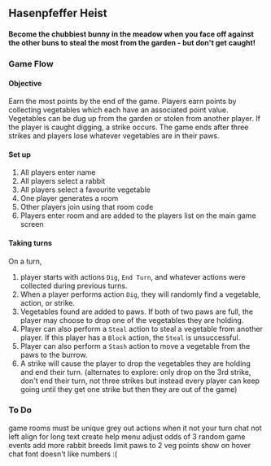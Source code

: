 ## Hasenpfeffer Heist
#### Become the chubbiest bunny in the meadow when you face off against the other buns to steal the most from the garden - but don't get caught!

### Game Flow
#### Objective 
Earn the most points by the end of the game. Players earn points
by collecting vegetables which each have an associated 
point value. Vegetables can be dug up from the garden or stolen from another player. If the player is caught digging, a strike occurs.
The game ends after three strikes and players lose whatever vegetables are in their paws. 

#### Set up 
1. All players enter name
2. All players select a rabbit
3. All players select a favourite vegetable
4. One player generates a room
5. Other players join using that room code
6. Players enter room and are added to the players list 
   on the main game screen

#### Taking turns
On a turn,
1. player starts with actions `Dig`, `End Turn`, and whatever actions were collected during previous turns.
2. When a player performs action `Dig`, they will randomly find a vegetable, action, or strike.
3. Vegetables found are added to paws. If both of two paws are full, the player may choose to drop one of the vegetables they are holding. 
4. Player can also perform a `Steal` action to steal a vegetable from another player. If this player has a `Block` action, the `Steal` is unsuccessful.
5. Player can also perform a `Stash` action to move a vegetable from the paws to the burrow. 
6. A strike will cause the player to drop the vegetables they are holding and end their turn. (alternates to explore: only drop on the 3rd strike, don't end their turn, not three strikes but instead every player can keep going until they get one strike but then they are out of the game) 

### To Do
game rooms must be unique
grey out actions when it not your turn
chat not left align for long text
create help menu
adjust odds of 3 random game events
add more rabbit breeds
limit paws to 2
veg points show on hover
chat font doesn't like numbers :(